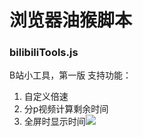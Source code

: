 # 浏览器油猴脚本

### bilibiliTools.js
B站小工具，第一版
支持功能：
  1. 自定义倍速
  2. 分p视频计算剩余时间
  3. 全屏时显示时间![](http://rczzpze4q.hn-bkt.clouddn.com/20221201174444.png)
